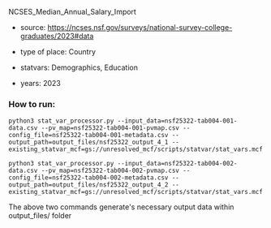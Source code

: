 NCSES_Median_Annual_Salary_Import

- source: https://ncses.nsf.gov/surveys/national-survey-college-graduates/2023#data

- type of place: Country

- statvars: Demographics, Education

- years: 2023

### How to run:

`python3 stat_var_processor.py --input_data=nsf25322-tab004-001-data.csv --pv_map=nsf25322-tab004-001-pvmap.csv --config_file=nsf25322-tab004-001-metadata.csv --output_path=output_files/nsf25322_output_4_1 --existing_statvar_mcf=gs://unresolved_mcf/scripts/statvar/stat_vars.mcf`

`python3 stat_var_processor.py --input_data=nsf25322-tab004-002-data.csv --pv_map=nsf25322-tab004-002-pvmap.csv --config_file=nsf25322-tab004-002-metadata.csv --output_path=output_files/nsf25322_output_4_2 --existing_statvar_mcf=gs://unresolved_mcf/scripts/statvar/stat_vars.mcf`

The above two commands generate's necessary output data within output_files/ folder